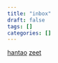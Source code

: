 ```yaml
---
title: "inbox"
draft: false
tags: []
categories: []
---
```


[hantao](/hantao)
[zeet](/zeet)







